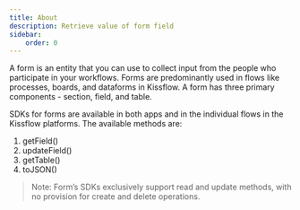 ```yaml
---
title: About
description: Retrieve value of form field
sidebar:
    order: 0
---
```


A form is an entity that you can use to collect input from the people who participate in your workflows. Forms are predominantly used in flows like processes, boards, and dataforms in Kissflow. A form has three primary components - section, field, and table. 

SDKs for forms are available in both apps and in the individual flows in the Kissflow platforms. The available methods are:
1. getField()
2. updateField()
3. getTable()
4. toJSON()

>Note: Form’s SDKs exclusively support read and update methods, with no provision for create and delete operations.
